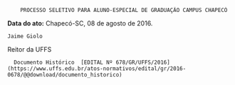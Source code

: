         PROCESSO SELETIVO PARA ALUNO-ESPECIAL DE GRADUAÇÃO CAMPUS CHAPECÓ  

   **Data do ato:** Chapecó-SC, 08 de agosto de 2016.   
 

    Jaime Giolo   
 Reitor da UFFS 

      Documento Histórico  [EDITAL Nº 678/GR/UFFS/2016](https://www.uffs.edu.br/atos-normativos/edital/gr/2016-0678/@@download/documento_historico)     
      